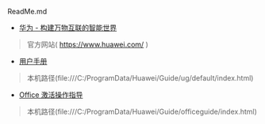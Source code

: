 ReadMe.md

- [华为 - 构建万物互联的智能世界](https://www.huawei.com/)<br>
> 官方网站( https://www.huawei.com/ )
> 
- [用户手册](https://go.choong.net/HW/default/index.html)<br>
> 本机路径(file:///C:/ProgramData/Huawei/Guide/ug/default/index.html)

- [Office 激活操作指导](https://go.choong.net/HW/officeguide/index.html)<br>
> 本机路径(file:///C:/ProgramData/Huawei/Guide/officeguide/index.html)
